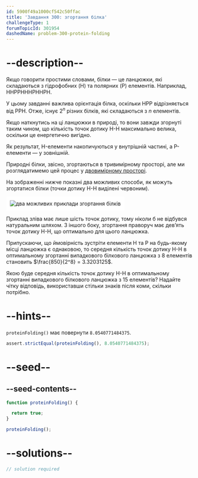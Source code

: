 ```yaml
---
id: 5900f49a1000cf542c50ffac
title: 'Завдання 300: згортання білка'
challengeType: 1
forumTopicId: 301954
dashedName: problem-300-protein-folding
---
```


# --description--

Якщо говорити простими словами, білки — це ланцюжки, які складаються з гідрофобних (H) та полярних (P) елементів. Наприклад, HHPPHHHPHHPH.

У цьому завданні важлива орієнтація білка, оскільки HPP відрізняється від PPH. Отже, існує $2^n$ різних білків, які складаються з $n$ елементів.

Якщо наткнутись на ці ланцюжки в природі, то вони завжди згорнуті таким чином, що кількість точок дотику H-H максимально велика, оскільки це енергетично вигідно.

Як результат, H-елементи накопичуються у внутрішній частині, а P-елементи — у зовнішній.

Природні білки, звісно, згортаються в тривимірному просторі, але ми розглядатимемо цей процес у <u>двовимірному просторі</u>.

На зображенні нижче показні два можливих способи, як можуть згортатися білки (точки дотику Н-Н виділені червоним).

<img class="img-responsive center-block" alt="два можливих приклади згортання білків" src="https://cdn.freecodecamp.org/curriculum/project-euler/protein-folding.gif" style="background-color: white; padding: 10px;" />

Приклад зліва має лише шість точок дотику, тому ніколи б не відбувся натуральним шляхом. З іншого боку, згортання праворуч має дев’ять точок дотику H-H, що оптимально для цього ланцюжка.

Припускаючи, що ймовірність зустріти елементи H та P на будь-якому місці ланцюжка є однаковою, то середня кількість точок дотику H-H в оптимальному згортанні випадкового білкового ланцюжка з 8 елементів становить $\frac{850}{2^8} = 3.3203125$.

Якою буде середня кількість точок дотику H-H в оптимальному згортанні випадкового білкового ланцюжка з 15 елементів? Надайте чітку відповідь, використавши стільки знаків після коми, скільки потрібно.

# --hints--

`proteinFolding()` має повернути `8.0540771484375`.

```js
assert.strictEqual(proteinFolding(), 8.0540771484375);
```

# --seed--

## --seed-contents--

```js
function proteinFolding() {

  return true;
}

proteinFolding();
```

# --solutions--

```js
// solution required
```
